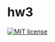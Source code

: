 # hw3

[![MIT license](https://img.shields.io/badge/license-MIT-blue.svg)](https://github.com/cczy1910/fp-homework/blob/master/hw3/LICENSE)
